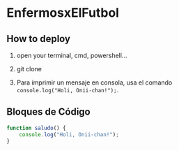 ﻿# EnfermosxElFutbol

 ## How to deploy
 1. open your terminal, cmd, powershell...
 2. git clone

 3. Para imprimir un mensaje en consola, usa el comando `console.log("Holi, Onii-chan!");`.

## Bloques de Código

```javascript
function saludo() {
    console.log("Holi, Onii-chan!");
}
